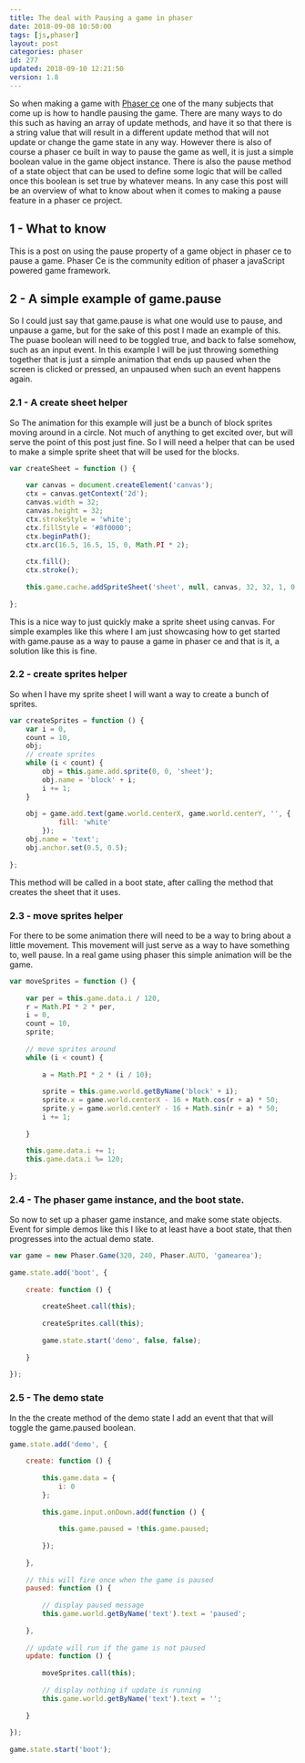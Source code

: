 ```yaml
---
title: The deal with Pausing a game in phaser
date: 2018-09-08 10:50:00
tags: [js,phaser]
layout: post
categories: phaser
id: 277
updated: 2018-09-10 12:21:50
version: 1.8
---
```


So when making a game with [Phaser ce](https://photonstorm.github.io/phaser-ce/) one of the many subjects that come up is how to handle pausing the game. There are many ways to do this such as having an array of update methods, and have it so that there is a string value that will result in a different update method that will not update or change the game state in any way. However there is also of course a phaser ce built in way to pause the game as well, it is just a simple boolean value in the game object instance. There is also the pause method of a state object that can be used to define some logic that will be called once this boolean is set true by whatever means. In any case this post will be an overview of what to know about when it comes to making a pause feature in a phaser ce project.

<!-- more -->

## 1 - What to know

This is a post on using the pause property of a game object in phaser ce to pause a game. Phaser Ce is the community edition of phaser a javaScript powered game framework.


## 2 - A simple example of game.pause

So I could just say that game.pause is what one would use to pause, and unpause a game, but for the sake of this post I made an example of this. The puase boolean will need to be toggled true, and back to false somehow, such as an input event. In this example I will be just throwing something together that is just a simple animation that ends up paused when the screen is clicked or pressed, an unpaused when such an event happens again.

### 2.1 - A create sheet helper

So The animation for this example will just be a bunch of block sprites moving around in a circle. Not much of anything to get excited over, but will serve the point of this post just fine. So I will need a helper that can be used to make a simple sprite sheet that will be used for the blocks.

```js
var createSheet = function () {
 
    var canvas = document.createElement('canvas');
    ctx = canvas.getContext('2d');
    canvas.width = 32;
    canvas.height = 32;
    ctx.strokeStyle = 'white';
    ctx.fillStyle = '#8f0000';
    ctx.beginPath();
    ctx.arc(16.5, 16.5, 15, 0, Math.PI * 2);
 
    ctx.fill();
    ctx.stroke();
 
    this.game.cache.addSpriteSheet('sheet', null, canvas, 32, 32, 1, 0, 0);
 
};
```

This is a nice way to just quickly make a sprite sheet using canvas. For simple examples like this where I am just showcasing how to get started with game.pause as a way to pause a game in phaser ce and that is it, a solution like this is fine.

### 2.2 - create sprites helper

So when I have my sprite sheet I will want a way to create a bunch of sprites.

```js
var createSprites = function () {
    var i = 0,
    count = 10,
    obj;
    // create sprites
    while (i < count) {
        obj = this.game.add.sprite(0, 0, 'sheet');
        obj.name = 'block' + i;
        i += 1;
    }
 
    obj = game.add.text(game.world.centerX, game.world.centerY, '', {
            fill: 'white'
        });
    obj.name = 'text';
    obj.anchor.set(0.5, 0.5);
 
};
```

This method will be called in a boot state, after calling the method that creates the sheet that it uses.

### 2.3 - move sprites helper

For there to be some animation there will need to be a way to bring about a little movement. This movement will just serve as a way to have something to, well pause. In a real game using phaser this simple animation will be the game.

```js
var moveSprites = function () {
 
    var per = this.game.data.i / 120,
    r = Math.PI * 2 * per,
    i = 0,
    count = 10,
    sprite;
 
    // move sprites around
    while (i < count) {
 
        a = Math.PI * 2 * (i / 10);
 
        sprite = this.game.world.getByName('block' + i);
        sprite.x = game.world.centerX - 16 + Math.cos(r + a) * 50;
        sprite.y = game.world.centerY - 16 + Math.sin(r + a) * 50;
        i += 1;
 
    }
 
    this.game.data.i += 1;
    this.game.data.i %= 120;
 
};
```

### 2.4 - The phaser game instance, and the boot state.

So now to set up a phaser game instance, and make some state objects. Event for simple demos like this I like to at least have a boot state, that then progresses into the actual demo state.

```js
var game = new Phaser.Game(320, 240, Phaser.AUTO, 'gamearea');
 
game.state.add('boot', {
 
    create: function () {
 
        createSheet.call(this);
 
        createSprites.call(this);
 
        game.state.start('demo', false, false);
 
    }
 
});
```

### 2.5 - The demo state

In the the create method of the demo state I add an event that that will toggle the game.paused boolean.

```js
game.state.add('demo', {
 
    create: function () {
 
        this.game.data = {
            i: 0
        };
 
        this.game.input.onDown.add(function () {
 
            this.game.paused = !this.game.paused;
 
        });
 
    },
 
    // this will fire once when the game is paused
    paused: function () {
 
        // display paused message
        this.game.world.getByName('text').text = 'paused';
 
    },
 
    // update will run if the game is not paused
    update: function () {
 
        moveSprites.call(this);
 
        // display nothing if update is running
        this.game.world.getByName('text').text = '';
 
    }
 
});
 
game.state.start('boot');
```